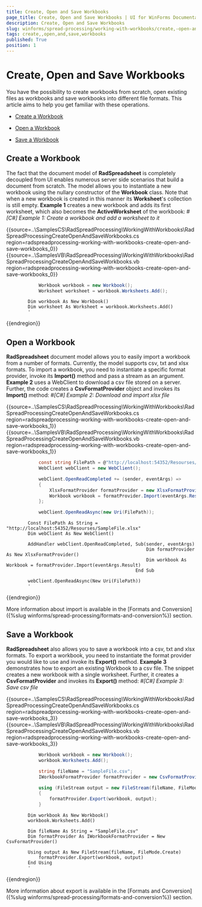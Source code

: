 ```yaml
---
title: Create, Open and Save Workbooks
page_title: Create, Open and Save Workbooks | UI for WinForms Documentation
description: Create, Open and Save Workbooks
slug: winforms/spread-processing/working-with-workbooks/create,-open-and-save-workbooks
tags: create,,open,and,save,workbooks
published: True
position: 1
---
```


# Create, Open and Save Workbooks



You have the possibility to create workbooks from scratch, open existing files as workbooks and save workbooks into different file formats. This article aims to help you get familiar with these operations.
      

* [Create a Workbook](#create-a-workbook)

* [Open a Workbook](#open-a-workbook)

* [Save a Workbook](#save-a-workbook)

## Create a Workbook

The fact that the document model of __RadSpreadsheet__ is completely decoupled from UI enables numerous server side scenarios that build a document from scratch. The model allows you to instantiate a new workbook using the nullary constructor of the __Workbook__ class. Note that when a new workbook is created in this manner its __Worksheet__'s collection is still empty. __Example 1__ creates a new workbook and adds its first worksheet, which also becomes the __ActiveWorksheet__ of the workbook:
        #_[C#] Example 1: Create a workbook and add a worksheet to it_

	



{{source=..\SamplesCS\RadSpreadProcessing\WorkingWithWorkbooks\RadSpreadProcessingCreateOpenAndSaveWorkbooks.cs region=radspreadprocessing-working-with-workbooks-create-open-and-save-workbooks_0}} 
{{source=..\SamplesVB\RadSpreadProcessing\WorkingWithWorkbooks\RadSpreadProcessingCreateOpenAndSaveWorkbooks.vb region=radspreadprocessing-working-with-workbooks-create-open-and-save-workbooks_0}} 

````C#
            Workbook workbook = new Workbook();
            Worksheet worksheet = workbook.Worksheets.Add();
````
````VB.NET
        Dim workbook As New Workbook()
        Dim worksheet As Worksheet = workbook.Worksheets.Add()
        '
````

{{endregion}} 




## Open a Workbook

__RadSpreadsheet__ document model allows you to easily import a workbook from a number of formats. Currently, the model supports csv, txt and xlsx formats. To import a workbook, you need to instantiate a specific format provider, invoke its __Import()__ method and pass a stream as an argument. __Example 2__ uses a WebClient to download a csv file stored on a server. Further, the code creates a __CsvFormatProvider__ object and invokes its __Import()__ method:
        #_[C#] Example 2: Download and import xlsx file_

	



{{source=..\SamplesCS\RadSpreadProcessing\WorkingWithWorkbooks\RadSpreadProcessingCreateOpenAndSaveWorkbooks.cs region=radspreadprocessing-working-with-workbooks-create-open-and-save-workbooks_1}} 
{{source=..\SamplesVB\RadSpreadProcessing\WorkingWithWorkbooks\RadSpreadProcessingCreateOpenAndSaveWorkbooks.vb region=radspreadprocessing-working-with-workbooks-create-open-and-save-workbooks_1}} 

````C#
            const string FilePath = @"http://localhost:54352/Resourses/SampleFile.xlsx";
            WebClient webClient = new WebClient();

            webClient.OpenReadCompleted += (sender, eventArgs) =>
            {
                XlsxFormatProvider formatProvider = new XlsxFormatProvider();
                Workbook workbook = formatProvider.Import(eventArgs.Result);
            };

            webClient.OpenReadAsync(new Uri(FilePath));
````
````VB.NET
        Const FilePath As String = "http://localhost:54352/Resourses/SampleFile.xlsx"
        Dim webClient As New WebClient()

        AddHandler webClient.OpenReadCompleted, Sub(sender, eventArgs)
                                                    Dim formatProvider As New XlsxFormatProvider()
                                                    Dim workbook As Workbook = formatProvider.Import(eventArgs.Result)
                                                End Sub

        webClient.OpenReadAsync(New Uri(FilePath))
        '
````

{{endregion}} 




More information about import is available in the [Formats and Conversion]({%slug winforms/spread-processing/formats-and-conversion%}) section.
        

## Save a Workbook

__RadSpreadsheet__ also allows you to save a workbook into a csv, txt and xlsx formats. To export a workbook, you need to instantiate the format provider you would like to use and invoke its __Export()__ method. 
            __Example 3__ demonstrates how to export an existing Workbook to a csv file. The snippet creates a new workbook with a single worksheet. Further, it
            creates a __CsvFormatProvider__ and invokes its __Export()__ method:
          #_[C#] Example 3: Save csv file_

	



{{source=..\SamplesCS\RadSpreadProcessing\WorkingWithWorkbooks\RadSpreadProcessingCreateOpenAndSaveWorkbooks.cs region=radspreadprocessing-working-with-workbooks-create-open-and-save-workbooks_3}} 
{{source=..\SamplesVB\RadSpreadProcessing\WorkingWithWorkbooks\RadSpreadProcessingCreateOpenAndSaveWorkbooks.vb region=radspreadprocessing-working-with-workbooks-create-open-and-save-workbooks_3}} 

````C#
            Workbook workbook = new Workbook();
            workbook.Worksheets.Add();

            string fileName = "SampleFile.csv";
            IWorkbookFormatProvider formatProvider = new CsvFormatProvider();

            using (FileStream output = new FileStream(fileName, FileMode.Create))
            {
                formatProvider.Export(workbook, output);
            }
````
````VB.NET
        Dim workbook As New Workbook()
        workbook.Worksheets.Add()

        Dim fileName As String = "SampleFile.csv"
        Dim formatProvider As IWorkbookFormatProvider = New CsvFormatProvider()

        Using output As New FileStream(fileName, FileMode.Create)
            formatProvider.Export(workbook, output)
        End Using
        '
````

{{endregion}} 




More information about export is available in the [Formats and Conversion]({%slug winforms/spread-processing/formats-and-conversion%}) section.
        

